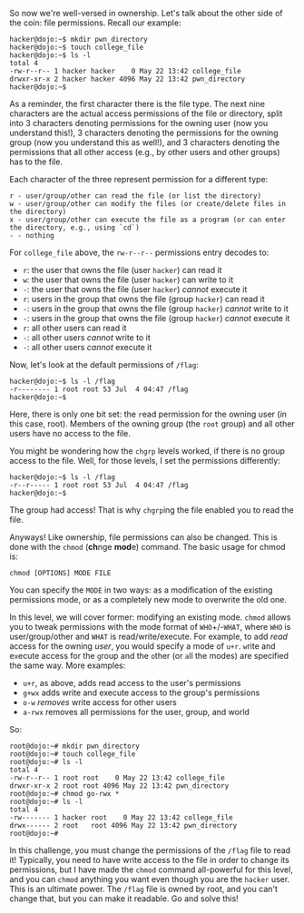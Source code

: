 So now we're well-versed in ownership.
Let's talk about the other side of the coin: file permissions.
Recall our example:

```console
hacker@dojo:~$ mkdir pwn_directory
hacker@dojo:~$ touch college_file
hacker@dojo:~$ ls -l
total 4
-rw-r--r-- 1 hacker hacker    0 May 22 13:42 college_file
drwxr-xr-x 2 hacker hacker 4096 May 22 13:42 pwn_directory
hacker@dojo:~$
```

As a reminder, the first character there is the file type.
The next nine characters are the actual access permissions of the file or directory, split into 3 characters denoting permissions for the owning user (now you understand this!), 3 characters denoting the permissions for the owning group (now you understand this as well!), and 3 characters denoting the permissions that all other access (e.g., by other users and other groups) has to the file.

Each character of the three represent permission for a different type:

```
r - user/group/other can read the file (or list the directory)
w - user/group/other can modify the files (or create/delete files in the directory)
x - user/group/other can execute the file as a program (or can enter the directory, e.g., using `cd`)
- - nothing 
```

For `college_file` above, the `rw-r--r--` permissions entry decodes to:

- `r`: the user that owns the file (user `hacker`) can read it
- `w`: the user that owns the file (user `hacker`) can write to it
- `-`: the user that owns the file (user `hacker`) _cannot_ execute it
- `r`: users in the group that owns the file (group `hacker`) can read it
- `-`: users in the group that owns the file (group `hacker`) _cannot_ write to it
- `-`: users in the group that owns the file (group `hacker`) _cannot_ execute it
- `r`: all other users can read it
- `-`: all other users _cannot_ write to it
- `-`: all other users _cannot_ execute it

Now, let's look at the default permissions of `/flag`:

```console
hacker@dojo:~$ ls -l /flag
-r-------- 1 root root 53 Jul  4 04:47 /flag
hacker@dojo:~$
```

Here, there is only one bit set: the `r`ead permission for the owning user (in this case, root).
Members of the owning group (the `root` group) and all other users have no access to the file.

You might be wondering how the `chgrp` levels worked, if there is no group access to the file.
Well, for those levels, I set the permissions differently:

```console
hacker@dojo:~$ ls -l /flag
-r--r----- 1 root root 53 Jul  4 04:47 /flag
hacker@dojo:~$
```

The group had access!
That is why `chgrp`ing the file enabled you to read the file.

Anyways!
Like ownership, file permissions can also be changed.
This is done with the `chmod` (**ch**nge **mod**e) command.
The basic usage for chmod is:

```
chmod [OPTIONS] MODE FILE
```

You can specify the `MODE` in two ways: as a modification of the existing permissions mode, or as a completely new mode to overwrite the old one.

In this level, we will cover former: modifying an existing mode.
`chmod` allows you to tweak permissions with the mode format of `WHO`+/-`WHAT`, where `WHO` is user/group/other and `WHAT` is read/write/execute.
For example, to add _read_ access for the owning _user_, you would specify a mode of `u+r`.
`w`rite and e`x`ecute access for the `g`roup and the `o`ther (or `a`ll the modes) are specified the same way.
More examples:

- `u+r`, as above, adds read access to the user's permissions
- `g+wx` adds write and execute access to the group's permissions
- `o-w` _removes_ write access for other users
- `a-rwx` removes all permissions for the user, group, and world

So:

```console
root@dojo:~# mkdir pwn_directory
root@dojo:~# touch college_file
root@dojo:~# ls -l
total 4
-rw-r--r-- 1 root root    0 May 22 13:42 college_file
drwxr-xr-x 2 root root 4096 May 22 13:42 pwn_directory
root@dojo:~# chmod go-rwx *
root@dojo:~# ls -l
total 4
-rw------- 1 hacker root    0 May 22 13:42 college_file
drwx------ 2 root   root 4096 May 22 13:42 pwn_directory
root@dojo:~#
```

In this challenge, you must change the permissions of the `/flag` file to read it!
Typically, you need to have write access to the file in order to change its permissions, but I have made the `chmod` command all-powerful for this level, and you can `chmod` anything you want even though you are the `hacker` user.
This is an ultimate power.
The `/flag` file is owned by root, and you can't change that, but you can make it readable.
Go and solve this!
